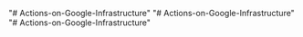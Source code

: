 "# Actions-on-Google-Infrastructure" 
"# Actions-on-Google-Infrastructure" 
"# Actions-on-Google-Infrastructure" 
